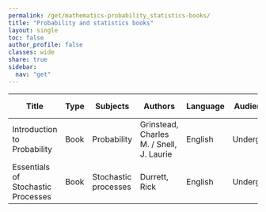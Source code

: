 ```yaml
---
permalink: /get/mathematics-probability_statistics-books/
title: "Probability and statistics books"
layout: single
toc: false
author_profile: false
classes: wide
share: true
sidebar:
  nav: "get"
---
```


| Title | Type | Subjects | Authors | Language | Audience | Reviews | URLs | Last checked | License |
|---|---|---|---|---|---|---|---|---|---|
| Introduction to Probability | Book | Probability | Grinstead,  Charles M. / Snell, J. Laurie | English | Undergrad |  | <a href="https://chance.dartmouth.edu/teaching_aids/books_articles/probability_book/amsbook.mac.pdf" target="_blank">PDF</a><br><a href="https://chance.dartmouth.edu/teaching_aids/books_articles/probability_book/book.html" target="_blank">Site</a> | 10/11/2023 | GNU Free Documentation License (FDL) |
| Essentials of Stochastic Processes | Book | Stochastic processes | Durrett, Rick | English | Undergrad |  | <a href="https://services.math.duke.edu/~rtd/EOSP/EOSP2021.pdf" target="_blank">PDF</a><br><a href="https://services.math.duke.edu/~rtd/EOSP/eosp.html" target="_blank">Site</a> | 11/11/2023 |  |